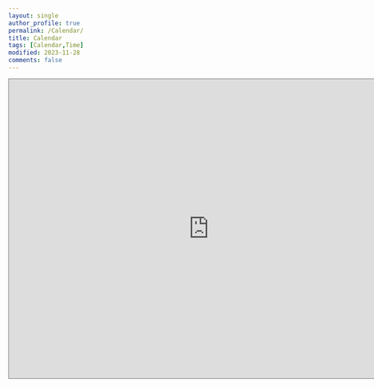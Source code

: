 ```yaml
---
layout: single
author_profile: true
permalink: /Calendar/
title: Calendar
tags: [Calendar,Time]
modified: 2023-11-28
comments: false
---
```



<iframe src="https://calendar.google.com/calendar/embed?height=600&wkst=1&bgcolor=%23ffffff&ctz=Asia%2FTehran&src=bW9oYW1tYWQ2N3VhMkBnbWFpbC5jb20&src=ZW4uaXIjaG9saWRheUBncm91cC52LmNhbGVuZGFyLmdvb2dsZS5jb20&color=%23039BE5&color=%230B8043" style="border:solid 1px #777" width="800" height="600" frameborder="0" scrolling="no"></iframe>
